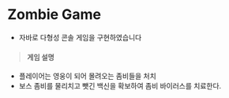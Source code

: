# Zombie Game
* 자바로 다형성 콘솔 게임을 구현하였습니다

>#### 게임 설명
- 플레이어는 영웅이 되어 몰려오는 좀비들을 처치
- 보스 좀비를 물리치고 뺏긴 백신을 확보하여 좀비 바이러스를 치료한다.
